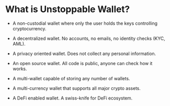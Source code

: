# What is Unstoppable Wallet?

- A non-custodial wallet where only the user holds the keys controlling cryptocurrency.
  
- A decentralized wallet. No accounts, no emails, no identity checks (KYC, AML).
  
- A privacy oriented wallet. Does not collect any personal information.
  
- An open source wallet. All code is public, anyone can check how it works.
  
- A multi-wallet capable of storing any number of wallets.
  
- A multi-currency wallet that supports all major crypto assets.
  
- A DeFi enabled wallet. A swiss-knife for DeFi ecosystem.
